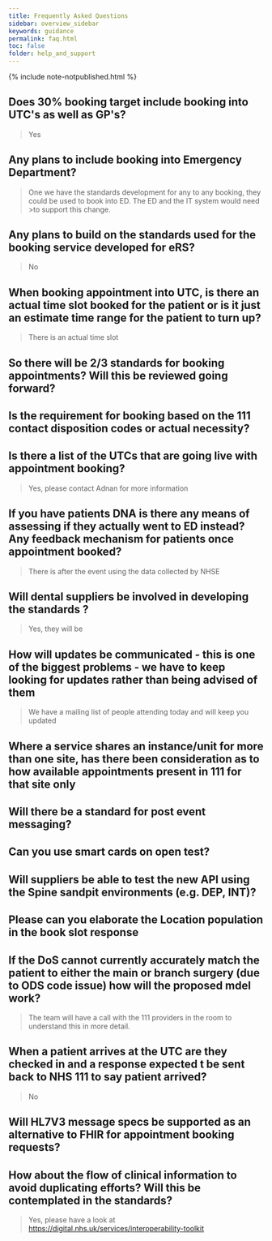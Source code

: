 ```yaml
---
title: Frequently Asked Questions
sidebar: overview_sidebar
keywords: guidance
permalink: faq.html
toc: false
folder: help_and_support
---
```


{% include note-notpublished.html %}

## Does 30% booking target include booking into UTC's as well as GP's?
>Yes 

## Any plans to include booking into Emergency Department?
>One we have the standards development for any to any booking, they could be used to book into ED.  The ED and the IT system would need >to support this change.  

## Any plans to build on the standards used for the booking service developed for eRS?
>No

## When booking appointment into UTC, is there an actual time slot booked for the patient or is it just an estimate time range for the patient to turn up?
>There is an actual time slot

## So there will be 2/3 standards for booking appointments? Will this be reviewed going forward?


## Is the requirement for booking based on the 111 contact disposition codes or actual necessity?


## Is there a list of the UTCs that are going live with appointment booking?
>Yes, please contact Adnan for more information 

## If you have patients DNA is there any means of assessing if they actually went to ED instead? Any feedback mechanism for patients once appointment booked?
>There is after the event using the data collected by NHSE 

## Will dental suppliers be involved in developing the standards ?
>Yes, they will be

## How will updates be communicated - this is one of the biggest problems - we have to keep looking for updates rather than being advised of them
>We have a mailing list of people attending today and will keep you updated 

## Where a service shares an instance/unit for more than one site, has there been consideration as to how available appointments present in 111 for that site only


## Will there be a standard for post event messaging?



## Can you use smart cards on open test?


## Will suppliers be able to test the new API using the Spine sandpit environments (e.g. DEP, INT)?


## Please can you elaborate the Location population in the book slot response


## If the DoS cannot currently accurately match the patient to either the main or branch surgery (due to ODS code issue) how will the proposed mdel work?
>The team will have a call with the 111 providers in the room to understand this in more detail. 


## When a patient arrives at the UTC are they checked in and a response expected t be sent back to NHS 111 to say patient arrived?
>No

## Will HL7V3 message specs be supported as an alternative to FHIR for appointment booking requests?



## How about the flow of clinical information to avoid duplicating efforts? Will this be contemplated in the standards?
>Yes, please have a look at https://digital.nhs.uk/services/interoperability-toolkit
